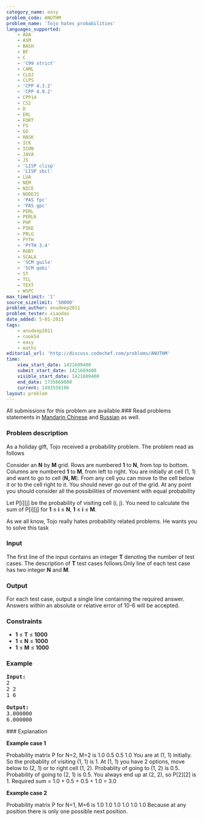 ```yaml
---
category_name: easy
problem_code: ANUTHM
problem_name: 'Tojo hates probabilities'
languages_supported:
    - ADA
    - ASM
    - BASH
    - BF
    - C
    - 'C99 strict'
    - CAML
    - CLOJ
    - CLPS
    - 'CPP 4.3.2'
    - 'CPP 4.9.2'
    - CPP14
    - CS2
    - D
    - ERL
    - FORT
    - FS
    - GO
    - HASK
    - ICK
    - ICON
    - JAVA
    - JS
    - 'LISP clisp'
    - 'LISP sbcl'
    - LUA
    - NEM
    - NICE
    - NODEJS
    - 'PAS fpc'
    - 'PAS gpc'
    - PERL
    - PERL6
    - PHP
    - PIKE
    - PRLG
    - PYTH
    - 'PYTH 3.4'
    - RUBY
    - SCALA
    - 'SCM guile'
    - 'SCM qobi'
    - ST
    - TCL
    - TEXT
    - WSPC
max_timelimit: '1'
source_sizelimit: '50000'
problem_author: anudeep2011
problem_tester: xiaodao
date_added: 5-01-2015
tags:
    - anudeep2011
    - cook54
    - easy
    - maths
editorial_url: 'http://discuss.codechef.com/problems/ANUTHM'
time:
    view_start_date: 1421609400
    submit_start_date: 1421609400
    visible_start_date: 1421609400
    end_date: 1735669800
    current: 1493558106
layout: problem
---
```

All submissions for this problem are available.###  Read problems statements in [Mandarin Chinese](http://www.codechef.com/download/translated/COOK54/mandarin/ANUTHM.pdf) and [Russian](http://www.codechef.com/download/translated/COOK54/russian/ANUTHM.pdf) as well.

### Problem description

As a holiday gift, Tojo received a probability problem. The problem read as follows

Consider an **N** by **M** grid. Rows are numbered **1** to **N**, from top to bottom. Columns are numbered **1** to **M**, from left to right. You are initially at cell (1, 1) and want to go to cell (**N, M**). From any cell you can move to the cell below it or to the cell right to it. You should never go out of the grid. At any point you should consider all the possibilities of movement with equal probability

Let P\[i\]\[j\] be the probability of visiting cell (i, j). You need to calculate the sum of P\[i\]\[j\] for **1** ≤ **i** ≤ **N**, **1** ≤ **i** ≤ **M**.

As we all know, Tojo really hates probability related problems. He wants you to solve this task

### Input

The first line of the input contains an integer **T** denoting the number of test cases. The description of **T** test cases follows.Only line of each test case has two integer **N** and **M**.

### Output

For each test case, output a single line containing the required answer. Answers within an absolute or relative error of 10-6 will be accepted.

### Constraints

- **1** ≤ **T** ≤ **1000**
- **1** ≤ **N** ≤ **1000**
- **1** ≤ **M** ≤ **1000**

### Example

<pre><b>Input:</b>
2
2 2
1 6

<b>Output:</b>
3.000000
6.000000
</pre>### Explanation

**Example case 1**

Probability matrix P for N=2, M=2 is
1.0 0.5
0.5 1.0
You are at (1, 1) initially. So the probablity of visiting (1, 1) is 1. At (1, 1) you have 2 options, move below to (2, 1) or to right cell (1, 2). Probablity of going to (1, 2) is 0.5. Probability of going to (2, 1) is 0.5. You always end up at (2, 2), so P\[2\]\[2\] is 1. Required sum = 1.0 + 0.5 + 0.5 + 1.0 = 3.0

**Example case 2**

Probability matrix P for N=1, M=6 is
1.0 1.0 1.0 1.0 1.0 1.0
Because at any position there is only one possible next position.
